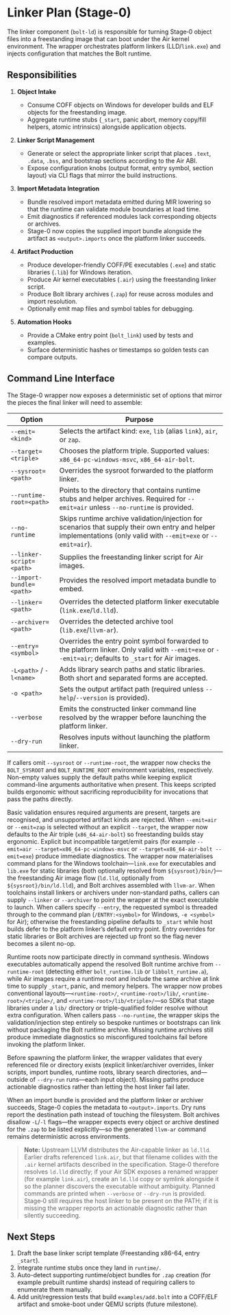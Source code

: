 # Linker Plan (Stage-0)

The linker component (`bolt-ld`) is responsible for turning Stage‑0 object files into a freestanding image that can boot under the Air kernel environment. The wrapper orchestrates platform linkers (LLD/`link.exe`) and injects configuration that matches the Bolt runtime.

## Responsibilities

1. **Object Intake**
   - Consume COFF objects on Windows for developer builds and ELF objects for the freestanding image.
   - Aggregate runtime stubs (`_start`, panic abort, memory copy/fill helpers, atomic intrinsics) alongside application objects.

2. **Linker Script Management**
   - Generate or select the appropriate linker script that places `.text`, `.data`, `.bss`, and bootstrap sections according to the Air ABI.
   - Expose configuration knobs (output format, entry symbol, section layout) via CLI flags that mirror the build instructions.

3. **Import Metadata Integration**
   - Bundle resolved import metadata emitted during MIR lowering so that the runtime can validate module boundaries at load time.
   - Emit diagnostics if referenced modules lack corresponding objects or archives.
   - Stage-0 now copies the supplied import bundle alongside the artifact as `<output>.imports` once the platform linker succeeds.

4. **Artifact Production**
   - Produce developer-friendly COFF/PE executables (`.exe`) and static libraries (`.lib`) for Windows iteration.
   - Produce Air kernel executables (`.air`) using the freestanding linker script.
   - Produce Bolt library archives (`.zap`) for reuse across modules and import resolution.
   - Optionally emit map files and symbol tables for debugging.

5. **Automation Hooks**
   - Provide a CMake entry point (`bolt_link`) used by tests and examples.
   - Surface deterministic hashes or timestamps so golden tests can compare outputs.

## Command Line Interface

The Stage-0 wrapper now exposes a deterministic set of options that mirror the pieces the final linker will need to assemble:

| Option | Purpose |
| --- | --- |
| `--emit=<kind>` | Selects the artifact kind: `exe`, `lib` (alias `link`), `air`, or `zap`. |
| `--target=<triple>` | Chooses the platform triple. Supported values: `x86_64-pc-windows-msvc`, `x86_64-air-bolt`. |
| `--sysroot=<path>` | Overrides the sysroot forwarded to the platform linker. |
| `--runtime-root=<path>` | Points to the directory that contains runtime stubs and helper archives. Required for `--emit=air` unless `--no-runtime` is provided. |
| `--no-runtime` | Skips runtime archive validation/injection for scenarios that supply their own entry and helper implementations (only valid with `--emit=exe` or `--emit=air`). |
| `--linker-script=<path>` | Supplies the freestanding linker script for Air images. |
| `--import-bundle=<path>` | Provides the resolved import metadata bundle to embed. |
| `--linker=<path>` | Overrides the detected platform linker executable (`link.exe`/`ld.lld`). |
| `--archiver=<path>` | Overrides the detected archive tool (`lib.exe`/`llvm-ar`). |
| `--entry=<symbol>` | Overrides the entry point symbol forwarded to the platform linker. Only valid with `--emit=exe` or `--emit=air`; defaults to `_start` for Air images. |
| `-L<path>` / `-l<name>` | Adds library search paths and static libraries. Both short and separated forms are accepted. |
| `-o <path>` | Sets the output artifact path (required unless `--help`/`--version` is provided). |
| `--verbose` | Emits the constructed linker command line resolved by the wrapper before launching the platform linker. |
| `--dry-run` | Resolves inputs without launching the platform linker. |

If callers omit `--sysroot` or `--runtime-root`, the wrapper now checks the `BOLT_SYSROOT` and `BOLT_RUNTIME_ROOT` environment
variables, respectively. Non-empty values supply the default paths while keeping explicit command-line arguments authoritative
when present. This keeps scripted builds ergonomic without sacrificing reproducibility for invocations that pass the paths
directly.

Basic validation ensures required arguments are present, targets are recognised, and unsupported artifact kinds are rejected. When `--emit=air` or `--emit=zap` is selected without an explicit `--target`, the wrapper now defaults to the Air triple (`x86_64-air-bolt`) so freestanding builds stay ergonomic. Explicit but incompatible target/emit pairs (for example `--emit=air --target=x86_64-pc-windows-msvc` or `--target=x86_64-air-bolt --emit=exe`) produce immediate diagnostics. The wrapper now materialises command plans for the Windows toolchain—`link.exe` for executables and `lib.exe` for static libraries (both optionally resolved from `${sysroot}/bin/`)—the freestanding Air image flow (`ld.lld`, optionally from `${sysroot}/bin/ld.lld`), and Bolt archives assembled with `llvm-ar`. When toolchains install linkers or archivers under non-standard paths, callers can supply `--linker` or `--archiver` to point the wrapper at the exact executable to launch. When callers specify `--entry`, the requested symbol is threaded through to the command plan (`/ENTRY:<symbol>` for Windows, `-e <symbol>` for Air); otherwise the freestanding pipeline defaults to `_start` while host builds defer to the platform linker’s default entry point. Entry overrides for static libraries or Bolt archives are rejected up front so the flag never becomes a silent no-op.

Runtime roots now participate directly in command synthesis. Windows executables automatically append the resolved Bolt runtime archive from `--runtime-root` (detecting either `bolt_runtime.lib` or `libbolt_runtime.a`), while Air images require a runtime root and include the same archive at link time to supply `_start`, panic, and memory helpers. The wrapper now probes conventional layouts—`<runtime-root>/`, `<runtime-root>/lib/`, `<runtime-root>/<triple>/`, and `<runtime-root>/lib/<triple>/`—so SDKs that stage libraries under a `lib/` directory or triple-qualified folder resolve without extra configuration. When callers pass `--no-runtime`, the wrapper skips the validation/injection step entirely so bespoke runtimes or bootstraps can link without packaging the Bolt runtime archive. Missing runtime archives still produce immediate diagnostics so misconfigured toolchains fail before invoking the platform linker.

Before spawning the platform linker, the wrapper validates that every referenced file or directory exists (explicit linker/archiver overrides, linker scripts, import bundles, runtime roots, library search directories, and—outside of `--dry-run` runs—each input object). Missing paths produce actionable diagnostics rather than letting the host linker fail later.

When an import bundle is provided and the platform linker or archiver succeeds, Stage-0 copies the metadata to `<output>.imports`. Dry runs report the destination path instead of touching the filesystem. Bolt archives disallow `-L`/`-l` flags—the wrapper expects every object or archive destined for the `.zap` to be listed explicitly—so the generated `llvm-ar` command remains deterministic across environments.

> **Note:** Upstream LLVM distributes the Air-capable linker as `ld.lld`. Earlier drafts referenced `link.air`, but that filename collides with the `.air` kernel artifacts described in the specification. Stage‑0 therefore resolves `ld.lld` directly; if your Air SDK exposes a renamed wrapper (for example `link.air`), create an `ld.lld` copy or symlink alongside it so the planner discovers the executable without ambiguity. Planned commands are printed when `--verbose` or `--dry-run` is provided. Stage‑0 still requires the host linker to be present on the PATH; if it is missing the wrapper reports an actionable diagnostic rather than silently succeeding.

## Next Steps

1. Draft the base linker script template (Freestanding x86-64, entry `_start`).
2. Integrate runtime stubs once they land in `runtime/`.
3. Auto-detect supporting runtime/object bundles for `.zap` creation (for example prebuilt runtime shards) instead of requiring callers to enumerate them manually.
4. Add unit/regression tests that build `examples/add.bolt` into a COFF/ELF artifact and smoke-boot under QEMU scripts (future milestone).


